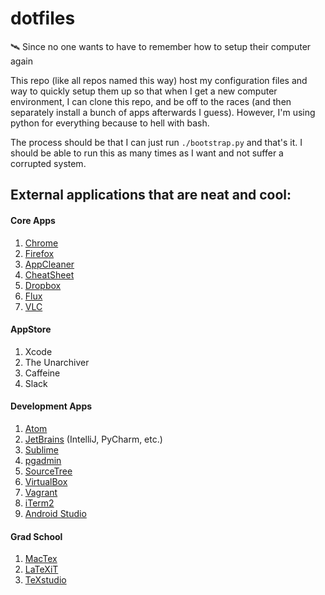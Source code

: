 # dotfiles
:artificial_satellite: Since no one wants to have to remember how to setup their computer again

This repo (like all repos named this way) host my configuration files and way to
quickly setup them up so that when I get a new computer environment, I can clone this repo, and be
off to the races (and then separately install a bunch of apps afterwards I guess). However, I'm
using python for everything because to hell with bash.

The process should be that I can just run `./bootstrap.py` and that's it. I should be able to run
this as many times as I want and not suffer a corrupted system.


## External applications that are neat and cool:

#### Core Apps
1. [Chrome](https://www.google.com/chrome/)
2. [Firefox](https://www.mozilla.org/en-US/firefox/products/)
3. [AppCleaner](https://freemacsoft.net/appcleaner/)
4. [CheatSheet](https://www.mediaatelier.com/CheatSheet/)
5. [Dropbox](https://www.dropbox.com)
6. [Flux](https://justgetflux.com/)
7. [VLC](http://www.videolan.org/vlc/index.html)

#### AppStore
1. Xcode
2. The Unarchiver
3. Caffeine
4. Slack

#### Development Apps
1. [Atom](https://atom.io/)
2. [JetBrains](https://www.jetbrains.com/) (IntelliJ, PyCharm, etc.)
3. [Sublime](https://www.sublimetext.com/)
4. [pgadmin](https://www.pgadmin.org/)
5. [SourceTree](https://www.sourcetreeapp.com/)
6. [VirtualBox](https://www.virtualbox.org/)
7. [Vagrant](https://www.vagrantup.com/)
8. [iTerm2](https://www.iterm2.com/)
9. [Android Studio](https://developer.android.com/studio/index.html)

#### Grad School
1. [MacTex](https://tug.org/mactex/)
2. [LaTeXiT](https://www.chachatelier.fr/latexit/)
3. [TeXstudio](http://www.texstudio.org/)
